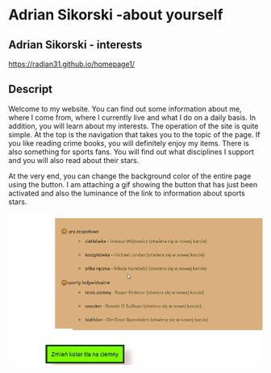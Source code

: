 # Adrian Sikorski -about yourself
## Adrian Sikorski - interests
https://radian31.github.io/homepage1/

## Descript
Welcome to my website. You can find out some information about me, where I come from, where I currently live and what I do on a daily basis.
In addition, you will learn about my interests.
The operation of the site is quite simple.
At the top is the navigation that takes you to the topic of the page. If you like reading crime books, you will definitely enjoy my items.
There is also something for sports fans. You will find out what disciplines I support and you will also read about their stars.

At the very end, you can change the background color of the entire page using the button.
I am attaching a gif showing the button that has just been activated and also the luminance of the link to information about sports stars.

![gif](images/button.gif)
